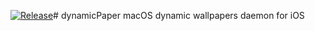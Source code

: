[![Release](https://github.com/lgariv/dynamicPaper/actions/workflows/build.yml/badge.svg?branch=main)](https://github.com/lgariv/dynamicPaper/actions/workflows/build.yml)# dynamicPaper
macOS dynamic wallpapers daemon for iOS
